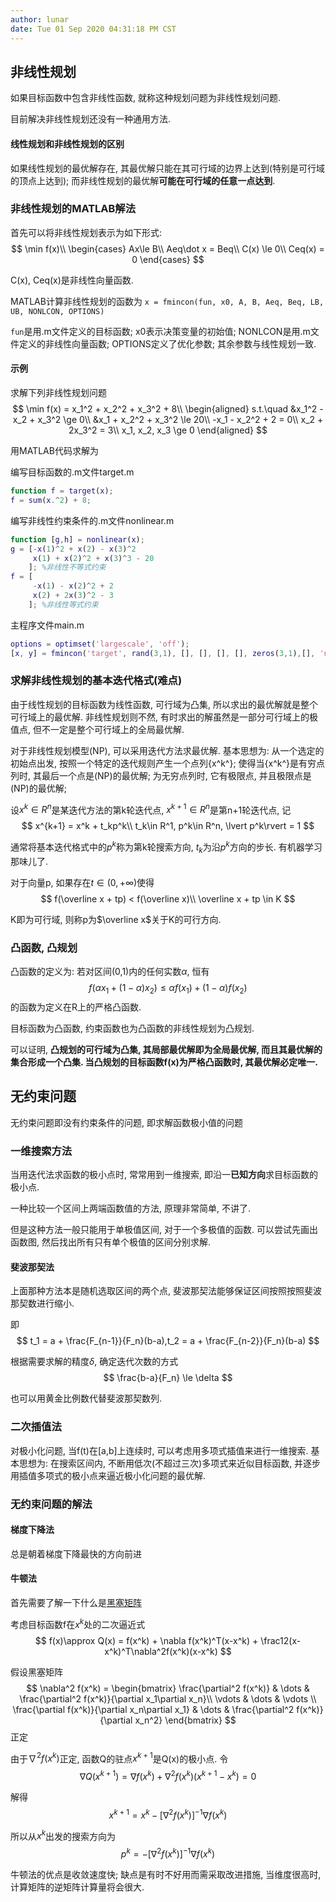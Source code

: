 ```yaml
---
author: lunar
date: Tue 01 Sep 2020 04:31:18 PM CST
---
```


## 非线性规划

如果目标函数中包含非线性函数, 就称这种规划问题为非线性规划问题.

目前解决非线性规划还没有一种通用方法.

#### 线性规划和非线性规划的区别

如果线性规划的最优解存在, 其最优解只能在其可行域的边界上达到(特别是可行域的顶点上达到); 而非线性规划的最优解**可能在可行域的任意一点达到**.

### 非线性规划的MATLAB解法

首先可以将非线性规划表示为如下形式:
$$
\min f(x)\\
\begin{cases}
Ax\le B\\
Aeq\dot x = Beq\\
C(x) \le 0\\
Ceq(x) = 0
\end{cases}
$$

C(x), Ceq(x)是非线性向量函数.

MATLAB计算非线性规划的函数为
`x = fmincon(fun, x0, A, B, Aeq, Beq, LB, UB, NONLCON, OPTIONS)`

`fun`是用.m文件定义的目标函数; x0表示决策变量的初始值; NONLCON是用.m文件定义的非线性向量函数; OPTIONS定义了优化参数; 其余参数与线性规划一致.

#### 示例

求解下列非线性规划问题
$$
\min f(x) = x_1^2 + x_2^2 + x_3^2 + 8\\
\begin{aligned}
s.t.\quad &x_1^2 - x_2 + x_3^2 \ge 0\\
&x_1 + x_2^2 + x_3^2 \le 20\\
-x_1 - x_2^2 + 2 = 0\\
x_2 + 2x_3^2 = 3\\
x_1, x_2, x_3 \ge 0
\end{aligned}
$$

用MATLAB代码求解为

编写目标函数的.m文件target.m
```matlab
function f = target(x);
f = sum(x.^2) + 8;
```

编写非线性约束条件的.m文件nonlinear.m
```matlab
function [g,h] = nonlinear(x);
g = [-x(1)^2 + x(2) - x(3)^2 
     x(1) + x(2)^2 + x(3)^3 - 20
    ]; %非线性不等式约束
f = [
     -x(1) - x(2)^2 + 2 
     x(2) + 2x(3)^2 - 3
    ]; %非线性等式约束
```

主程序文件main.m
```matlab
options = optimset('largescale', 'off');
[x, y] = fmincon('target', rand(3,1), [], [], [], [], zeros(3,1),[], 'nonlinear', options)
```

### 求解非线性规划的基本迭代格式(难点)

由于线性规划的目标函数为线性函数, 可行域为凸集, 所以求出的最优解就是整个可行域上的最优解. 非线性规划则不然, 有时求出的解虽然是一部分可行域上的极值点, 但不一定是整个可行域上的全局最优解.

对于非线性规划模型(NP), 可以采用迭代方法求最优解. 基本思想为: 从一个选定的初始点出发, 按照一个特定的迭代规则产生一个点列{x^k^}; 使得当{x^k^}是有穷点列时, 其最后一个点是(NP)的最优解; 为无穷点列时, 它有极限点, 并且极限点是(NP)的最优解;

设$x^k\in R^n$是某迭代方法的第k轮迭代点, $x^{k+1}\in R^n$是第n+1轮迭代点, 记
$$
x^{k+1} = x^k + t_kp^k\\
t_k\in R^1, p^k\in R^n, \lvert p^k\rvert = 1
$$

通常将基本迭代格式中的$p^k$称为第k轮搜索方向, $t_k$为沿$p^k$方向的步长. 有机器学习那味儿了.

对于向量p, 如果存在$t\in (0, +\infty)$使得
$$
f(\overline x + tp) < f(\overline x)\\
\overline x + tp \in K
$$

K即为可行域, 则称p为$\overline x$关于K的可行方向.

### 凸函数, 凸规划

凸函数的定义为: 若对区间(0,1)内的任何实数$\alpha$, 恒有
$$
f(\alpha x_1 + (1-\alpha)x_2) \le \alpha f(x_1) + (1-\alpha)f(x_2)
$$
的函数为定义在R上的严格凸函数.

目标函数为凸函数, 约束函数也为凸函数的非线性规划为凸规划.

可以证明, **凸规划的可行域为凸集, 其局部最优解即为全局最优解, 而且其最优解的集合形成一个凸集. 当凸规划的目标函数f(x)为严格凸函数时, 其最优解必定唯一.**

## 无约束问题

无约束问题即没有约束条件的问题, 即求解函数极小值的问题

### 一维搜索方法

当用迭代法求函数的极小点时, 常常用到一维搜索, 即沿一**已知方向**求目标函数的极小点.

一种比较一个区间上两端函数值的方法, 原理非常简单, 不讲了.

但是这种方法一般只能用于单极值区间, 对于一个多极值的函数. 可以尝试先画出函数图, 然后找出所有只有单个极值的区间分别求解.

#### 斐波那契法

上面那种方法本是随机选取区间的两个点, 斐波那契法能够保证区间按照按照斐波那契数进行缩小.

即
$$
t_1 = a + \frac{F_{n-1}}{F_n}(b-a),t_2 = a + \frac{F_{n-2}}{F_n}(b-a)
$$

根据需要求解的精度$\delta$, 确定迭代次数的方式
$$
\frac{b-a}{F_n} \le \delta
$$

也可以用黄金比例数代替斐波那契数列.

### 二次插值法

对极小化问题, 当f(t)在[a,b]上连续时, 可以考虑用多项式插值来进行一维搜索. 基本思想为: 在搜索区间内, 不断用低次(不超过三次)多项式来近似目标函数, 并逐步用插值多项式的极小点来逼近极小化问题的最优解.

### 无约束问题的解法

#### 梯度下降法

总是朝着梯度下降最快的方向前进

#### 牛顿法

首先需要了解一下什么是[黑塞矩阵](Hesse_matrix.md)

考虑目标函数f在$x^k$处的二次逼近式
$$
f(x)\approx Q(x) = f(x^k) + \nabla f(x^k)^T(x-x^k) + \frac12(x-x^k)^T\nabla^2f(x^k)(x-x^k)
$$

假设黑塞矩阵
$$
\nabla^2 f(x^k) = \begin{bmatrix}
\frac{\partial^2 f(x^k)} & \dots & \frac{\partial^2 f(x^k)}{\partial x_1\partial x_n}\\
\vdots & \dots & \vdots \\
\frac{\partial f(x^k)}{\partial x_n\partial x_1} & \dots & \frac{\partial^2 f(x^k)}{\partial x_n^2}
\end{bmatrix}
$$
正定

由于$\nabla^2 f(x^k)$正定, 函数Q的驻点$x^{k+1}$是Q(x)的极小点. 令
$$
\nabla Q(x^{k+1}) = \nabla f(x^k) + \nabla^2 f(x^k)(x^{k+1} - x^k) = 0
$$

解得
$$
x^{k+1} = x^k - [\nabla^2 f(x^k)]^{-1}\nabla f(x^k)
$$

所以从$x^k$出发的搜索方向为
$$
p^k = -[\nabla^2 f(x^k)]^{-1}\nabla f(x^k)
$$

牛顿法的优点是收敛速度快; 缺点是有时不好用而需采取改进措施, 当维度很高时, 计算矩阵的逆矩阵计算量将会很大.


